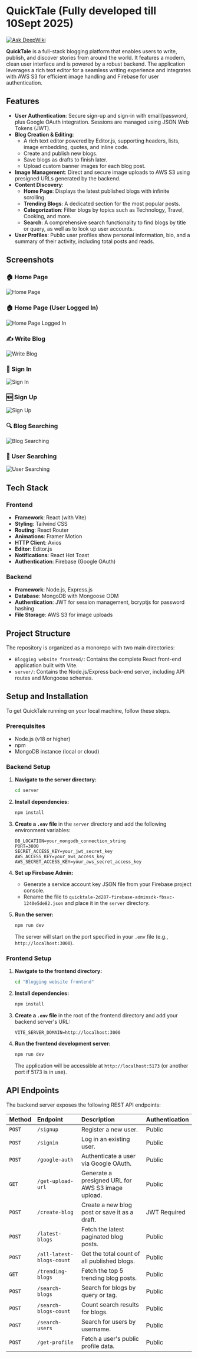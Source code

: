 # QuickTale (Fully developed till 10Sept 2025)
[![Ask DeepWiki](https://devin.ai/assets/askdeepwiki.png)](https://deepwiki.com/ShivanshBaliyan/QuickTale)

**QuickTale** is a full-stack blogging platform that enables users to write, publish, and discover stories from around the world. It features a modern, clean user interface and is powered by a robust backend. The application leverages a rich text editor for a seamless writing experience and integrates with AWS S3 for efficient image handling and Firebase for user authentication.

## Features

*   **User Authentication**: Secure sign-up and sign-in with email/password, plus Google OAuth integration. Sessions are managed using JSON Web Tokens (JWT).
*   **Blog Creation & Editing**:
    *   A rich text editor powered by Editor.js, supporting headers, lists, image embedding, quotes, and inline code.
    *   Create and publish new blogs.
    *   Save blogs as drafts to finish later.
    *   Upload custom banner images for each blog post.
*   **Image Management**: Direct and secure image uploads to AWS S3 using presigned URLs generated by the backend.
*   **Content Discovery**:
    *   **Home Page**: Displays the latest published blogs with infinite scrolling.
    *   **Trending Blogs**: A dedicated section for the most popular posts.
    *   **Categorization**: Filter blogs by topics such as Technology, Travel, Cooking, and more.
    *   **Search**: A comprehensive search functionality to find blogs by title or query, as well as to look up user accounts.
*   **User Profiles**: Public user profiles show personal information, bio, and a summary of their activity, including total posts and reads.

## Screenshots

### 🏠 Home Page
![Home Page](/Screenshots/homepage.png)

### 🏠 Home Page (User Logged In)
![Home Page Logged In](/homepage-with-userlogged-in.png)

### ✍️ Write Blog
![Write Blog](/Screenshots/writeBlog.png)

### 🔑 Sign In
![Sign In](/Screenshots/signin.png)

### 🆕 Sign Up
![Sign Up](/Screenshots/signup.png)

### 🔍 Blog Searching
![Blog Searching](/Screenshots/blogSearching.png)

### 🔎 User Searching
![User Searching](/Screenshots/userSearching.png)

## Tech Stack

### Frontend

*   **Framework**: React (with Vite)
*   **Styling**: Tailwind CSS
*   **Routing**: React Router
*   **Animations**: Framer Motion
*   **HTTP Client**: Axios
*   **Editor**: Editor.js
*   **Notifications**: React Hot Toast
*   **Authentication**: Firebase (Google OAuth)

### Backend

*   **Framework**: Node.js, Express.js
*   **Database**: MongoDB with Mongoose ODM
*   **Authentication**: JWT for session management, bcryptjs for password hashing
*   **File Storage**: AWS S3 for image uploads

## Project Structure

The repository is organized as a monorepo with two main directories:

*   `Blogging website frontend/`: Contains the complete React front-end application built with Vite.
*   `server/`: Contains the Node.js/Express back-end server, including API routes and Mongoose schemas.

## Setup and Installation

To get QuickTale running on your local machine, follow these steps.

### Prerequisites

*   Node.js (v18 or higher)
*   npm
*   MongoDB instance (local or cloud)

### Backend Setup

1.  **Navigate to the server directory:**
    ```sh
    cd server
    ```
2.  **Install dependencies:**
    ```sh
    npm install
    ```
3.  **Create a `.env` file** in the `server` directory and add the following environment variables:

    ```env
    DB_LOCATION=your_mongodb_connection_string
    PORT=3000
    SECRET_ACCESS_KEY=your_jwt_secret_key
    AWS_ACCESS_KEY=your_aws_access_key
    AWS_SECRET_ACCESS_KEY=your_aws_secret_access_key
    ```
4.  **Set up Firebase Admin:**
    *   Generate a service account key JSON file from your Firebase project console.
    *   Rename the file to `quicktale-2d287-firebase-adminsdk-fbsvc-1240e5de82.json` and place it in the `server` directory.

5.  **Run the server:**
    ```sh
    npm run dev
    ```
    The server will start on the port specified in your `.env` file (e.g., `http://localhost:3000`).

### Frontend Setup

1.  **Navigate to the frontend directory:**
    ```sh
    cd "Blogging website frontend"
    ```
2.  **Install dependencies:**
    ```sh
    npm install
    ```
3.  **Create a `.env` file** in the root of the frontend directory and add your backend server's URL:
    ```env
    VITE_SERVER_DOMAIN=http://localhost:3000
    ```
4.  **Run the frontend development server:**
    ```sh
    npm run dev
    ```
    The application will be accessible at `http://localhost:5173` (or another port if 5173 is in use).

## API Endpoints

The backend server exposes the following REST API endpoints:

| Method | Endpoint                    | Description                                         | Authentication |
|:-------|:----------------------------|:----------------------------------------------------|:---------------|
| `POST` | `/signup`                   | Register a new user.                                | Public         |
| `POST` | `/signin`                   | Log in an existing user.                            | Public         |
| `POST` | `/google-auth`              | Authenticate a user via Google OAuth.               | Public         |
| `GET`  | `/get-upload-url`           | Generate a presigned URL for AWS S3 image upload.   | Public         |
| `POST` | `/create-blog`              | Create a new blog post or save it as a draft.       | JWT Required   |
| `POST` | `/latest-blogs`             | Fetch the latest paginated blog posts.              | Public         |
| `POST` | `/all-latest-blogs-count`   | Get the total count of all published blogs.         | Public         |
| `GET`  | `/trending-blogs`           | Fetch the top 5 trending blog posts.                | Public         |
| `POST` | `/search-blogs`             | Search for blogs by query or tag.                   | Public         |
| `POST` | `/search-blogs-count`       | Count search results for blogs.                     | Public         |
| `POST` | `/search-users`             | Search for users by username.                       | Public         |
| `POST` | `/get-profile`              | Fetch a user's public profile data.                 | Public         |
